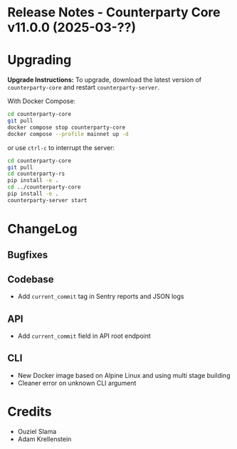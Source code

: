 # Release Notes - Counterparty Core v11.0.0 (2025-03-??)


# Upgrading

**Upgrade Instructions:**
To upgrade, download the latest version of `counterparty-core` and restart `counterparty-server`.

With Docker Compose:

```bash
cd counterparty-core
git pull
docker compose stop counterparty-core
docker compose --profile mainnet up -d
```

or use `ctrl-c` to interrupt the server:

```bash
cd counterparty-core
git pull
cd counterparty-rs
pip install -e .
cd ../counterparty-core
pip install -e .
counterparty-server start
```

# ChangeLog

## Bugfixes

## Codebase

- Add `current_commit` tag in Sentry reports and JSON logs

## API

- Add `current_commit` field in API root endpoint

## CLI

- New Docker image based on Alpine Linux and using multi stage building 
- Cleaner error on unknown CLI argument

# Credits

- Ouziel Slama
- Adam Krellenstein
